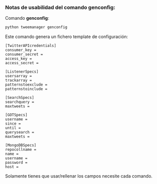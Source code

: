 ### Notas de usabilidad del comando **genconfig**:


Comando **genconfig**:

```bash
python tweemanager genconfig
```

Este comando genera un fichero template de configuración:
```
[TwitterAPIcredentials]
consumer_key = 
consumer_secret = 
access_key = 
access_secret = 

[ListenerSpecs]
usersarray = 
trackarray = 
patternstoexclude = 
patternstoinclude = 

[SearchSpecs]
searchquery = 
maxtweets = 

[GOTSpecs]
username = 
since = 
until = 
querysearch = 
maxtweets = 

[MongoDBSpecs]
repocollname = 
name = 
username = 
password = 
host = 
```

Solamente tienes que usar/rellenar los campos necesite cada comando.